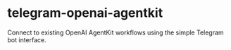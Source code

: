 # telegram-openai-agentkit
Connect to existing OpenAI AgentKit workflows using the simple Telegram bot interface.
